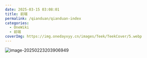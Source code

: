 ```yaml
---
date: 2025-03-15 03:08:01
title: 前端
permalink: /qianduan/qianduan-index
categories:
  - OneWiki
  - 前端
coverImg: https://img.onedayxyy.cn/images/Teek/TeekCover/5.webp
---
```




![image-20250223203906949](https://img.onedayxyy.cn/images/image-20250223203906949.png)